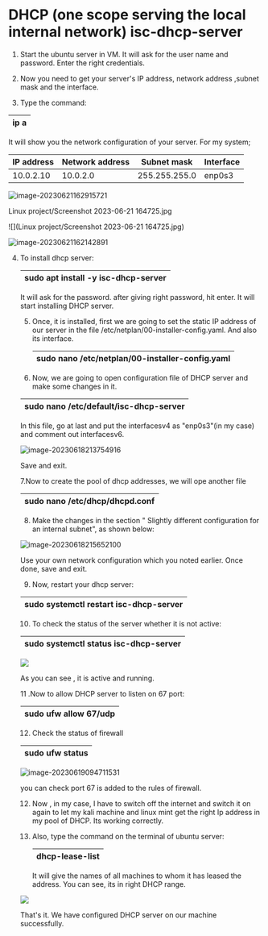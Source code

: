 # DHCP (one scope serving the local internal network) isc-dhcp-server

1. Start the ubuntu server in VM. It will ask for the user name and password. Enter the right credentials.

2. Now you need to get your server's IP address, network address ,subnet mask and the interface.

3. Type the command:

   

| ip a |
| ---- |

It will show you the network configuration of your server. For my system;

| IP address | Network address | Subnet mask   | Interface |
| ---------- | --------------- | ------------- | --------- |
| 10.0.2.10  | 10.0.2.0        | 255.255.255.0 | enp0s3    |

![image-20230621162915721](C:\Users\nimes\AppData\Roaming\Typora\typora-user-images\image-20230621162915721.png)

Linux project/Screenshot 2023-06-21 164725.jpg

![](Linux project/Screenshot 2023-06-21 164725.jpg)



<img src="C:\Users\nimes\AppData\Roaming\Typora\typora-user-images\image-20230621162142891.png" alt="image-20230621162142891"  />

4. To install dhcp server:

   | sudo apt install -y isc-dhcp-server |
   | ----------------------------------- |

   It will ask for the password. after giving right password, hit enter. It will start installing DHCP server. 

   5. Once, it is installed, first we are going to set the static IP address of our server in the file /etc/netplan/00-installer-config.yaml. And also its interface.

      | sudo nano /etc/netplan/00-installer-config.yaml |
      | ----------------------------------------------- |

      

   6. Now, we are going to open configuration file of DHCP server and make some changes in it.

   | sudo nano /etc/default/isc-dhcp-server |
   | -------------------------------------- |
   
   In this file, go at last and put the interfacesv4 as "enp0s3"(in my case) and comment out interfacesv6.
   
   
   
   ![image-20230618213754916](C:\Users\nimes\AppData\Roaming\Typora\typora-user-images\image-20230618213754916.png)

   Save and exit.

    7.Now to create the pool of dhcp addresses, we will ope another file

   | sudo nano /etc/dhcp/dhcpd.conf |
   | ------------------------------ |
   
   8. Make the changes in the section " Slightly different configuration for an internal subnet", as shown below:
   
   ![image-20230618215652100](C:\Users\nimes\AppData\Roaming\Typora\typora-user-images\image-20230618215652100.png)

   Use your own network configuration which you noted earlier. Once done, save and exit.

   9. Now, restart your dhcp server:
   
   | sudo systemctl restart isc-dhcp-server |
   | -------------------------------------- |

   10. To check the status of the server whether it is not active:

   | sudo systemctl status isc-dhcp-server |
   | ------------------------------------- |
   
   ![](C:\Users\nimes\AppData\Roaming\Typora\typora-user-images\image-20230621085510017.png)

   

   As you can see , it is active and running.
   
   11 .Now to allow DHCP server to listen on 67 port:
   
   | sudo ufw allow 67/udp |
   | --------------------- |

   12. Check the status of firewall
   
   | sudo ufw status |
   | --------------- |
   
   
   
   ![image-20230619094711531](C:\Users\nimes\AppData\Roaming\Typora\typora-user-images\image-20230619094711531.png)

   you can check port 67 is added to the rules of firewall.

   12. Now , in my case, I have to switch off the internet and switch it on again to let my kali machine and linux mint get the right Ip address in my pool of DHCP.  Its working correctly.

   13. Also, type the command on the terminal of ubuntu server:
   
       | dhcp-lease-list |
       | --------------- |
   
       It will give the names of all machines to whom it has leased the address. You can see, its in right DHCP range.
   
   ![](C:\Users\nimes\AppData\Roaming\Typora\typora-user-images\image-20230621091727740.png)
   
   
   
   That's it. We have configured DHCP server on our machine successfully.
   
   
   
   